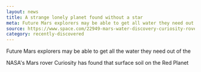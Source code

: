```yaml
---
layout: news
title: A strange lonely planet found without a star
meta: Future Mars explorers may be able to get all water they need out of
source: https://www.space.com/22949-mars-water-discovery-curiosity-rover.html
category: recently-discovered
---
```


Future Mars explorers may be able to get all the water they need out of the

NASA's Mars rover Curiosity has found that surface soil on the Red Planet
